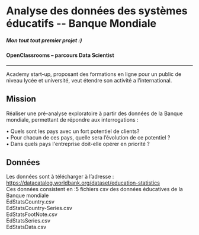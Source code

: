 #  Analyse des données des systèmes éducatifs -- Banque Mondiale
##### Mon tout tout premier projet :)

#### OpenClassrooms – parcours Data Scientist 
-----
Academy start-up, proposant des formations en ligne pour un public de niveau lycée et université, veut étendre son activité a l’international.

## Mission  
Réaliser une pré-analyse exploratoire à partir des données de la Banque mondiale, permettant de répondre aux interrogations :  
 
•	Quels sont les pays avec un fort potentiel de clients?  
•	Pour chacun de ces pays, quelle sera l’évolution de ce potentiel ?  
•	Dans quels pays l'entreprise doit-elle opérer en priorité ?  

## Données
Les données sont à télécharger à  l’adresse : https://datacatalog.worldbank.org/dataset/education-statistics  
Ces données consistent en :5 fichiers csv des données éducatives de la Banque mondiale  
EdStatsCountry.csv  
EdStatsCountry-Series.csv  
EdStatsFootNote.csv  
EdStatsSeries.csv  
EdStatsData.csv  
